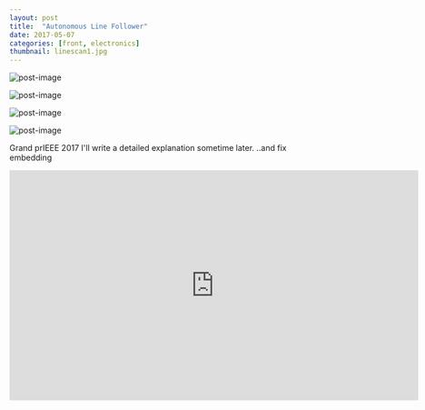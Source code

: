 ```yaml
---
layout: post
title:  "Autonomous Line Follower"
date: 2017-05-07
categories: [front, electronics]
thumbnail: linescan1.jpg
---
```


![post-image]({{site.url}}/assets/linescan1.jpg)

![post-image]({{site.url}}/assets/linescan2.jpg)

![post-image]({{site.url}}/assets/linescan3.jpg)

![post-image]({{site.url}}/assets/linescan4.jpg)

Grand prIEEE 2017
I'll write a detailed explanation sometime later.
..and fix embedding

<iframe width="720" height="405" src="https://www.youtube.com/embed/7dBl0f6NcCU" frameborder="0" allowfullscreen></iframe>
